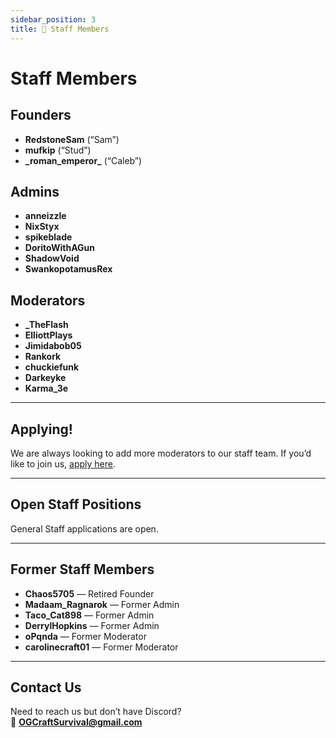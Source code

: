 ```yaml
---
sidebar_position: 3
title: 👥 Staff Members
---
```

# Staff Members

## Founders
- **RedstoneSam** (“Sam”)
- **mufkip** (“Stud”)
- **\_roman_emperor_** (“Caleb”)

## Admins
- **anneizzle**
- **NixStyx**
- **spikeblade**
- **DoritoWithAGun**
- **ShadowVoid** 
- **SwankopotamusRex**

## Moderators
- **_TheFlash** 
- **ElliottPlays** 
- **Jimidabob05** 
- **Rankork**
- **chuckiefunk** 
- **Darkeyke**
- **Karma_3e**


---

## Applying!
We are always looking to add more moderators to our staff team. If you’d like to join us, [apply here](https://docs.google.com/forms/d/e/1FAIpQLSfeC_fZqdxkZPYy6LBpYGkRPYRBhhCxb69jY5B4nPbkkwN67w/viewform?usp=sf_link).

---

## Open Staff Positions
General Staff applications are open.

---

## Former Staff Members
- **Chaos5705** — Retired Founder  
- **Madaam_Ragnarok** — Former Admin  
- **Taco_Cat898** — Former Admin  
- **DerrylHopkins** — Former Admin  
- **oPqnda** — Former Moderator  
- **carolinecraft01** — Former Moderator  

---

## Contact Us
Need to reach us but don’t have Discord?  
📧 **OGCraftSurvival@gmail.com**
